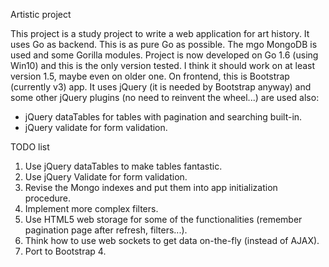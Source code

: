 Artistic project

This project is a study project to write a web application for art history.
It uses Go as backend. This is as pure Go as possible. The mgo MongoDB is used and some Gorilla modules. Project 
is now developed on Go 1.6 (using Win10) and this is the only version tested. I think it should work on at least
version 1.5, maybe even on older one.
On frontend, this is Bootstrap (currently v3) app. It uses jQuery (it is needed by Bootstrap anyway) and some other
jQuery plugins (no need to reinvent the wheel...) are used also: 
- jQuery dataTables for tables with pagination and searching built-in.
- jQuery validate for form validation.

TODO list
 1. Use jQuery dataTables to make tables fantastic.
 2. Use jQuery Validate for form validation.
 3. Revise the Mongo indexes and put them into app initialization procedure.
 4. Implement more complex filters.
 5. Use HTML5 web storage for some of the functionalities (remember pagination page after refresh, filters...). 
 6. Think how to use web sockets to get data on-the-fly (instead of AJAX).
99. Port to Bootstrap 4.  
